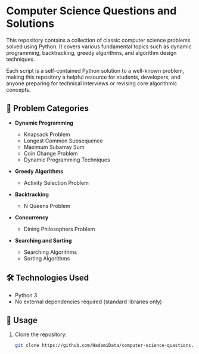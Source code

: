 # Computer Science Questions and Solutions

This repository contains a collection of classic computer science problems solved using Python. It covers various fundamental topics such as dynamic programming, backtracking, greedy algorithms, and algorithm design techniques.

Each script is a self-contained Python solution to a well-known problem, making this repository a helpful resource for students, developers, and anyone preparing for technical interviews or revising core algorithmic concepts.
## 📂 Problem Categories

- **Dynamic Programming**
  - Knapsack Problem
  - Longest Common Subsequence
  - Maximum Subarray Sum
  - Coin Change Problem
  - Dynamic Programming Techniques

- **Greedy Algorithms**
  - Activity Selection Problem

- **Backtracking**
  - N Queens Problem

- **Concurrency**
  - Dining Philosophers Problem

- **Searching and Sorting**
  - Searching Algorithms
  - Sorting Algorithms

## 🛠 Technologies Used

- Python 3
- No external dependencies required (standard libraries only)

## 📌 Usage

1. Clone the repository:
   ```bash
   git clone https://github.com/HademiData/computer-science-questions.git
